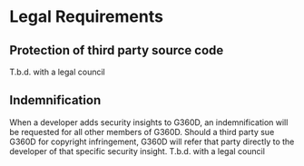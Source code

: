 # Legal Requirements

## Protection of third party source code

T.b.d. with a legal council

## Indemnification

When a developer adds security insights to G360D, an indemnification will be requested for all other members of G360D. Should a third party sue G360D for copyright infringement, G360D will refer that party directly to the developer of that specific security insight.
T.b.d. with a legal council
